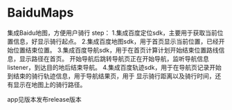 # BaiduMaps
集成Baidu地图，方便用户骑行
step：
1.集成百度定位sdk，主要用于获取当前位置信息，好显示骑行起点。
2.集成百度地图sdk，用于首页显示当前位置，已经开始位置结束位置。
3.集成百度导航sdk，用于在首页计算计划开始结束位置路线信息，显示路径在首页。
开始导航后跳转导航页正在开始导航，监听导航信息listener，到达目的地后结束导航。
4.集成百度轨迹sdk，用于在导航页记录开始到结束的骑行轨迹信息，用于导航结果页，用于
显示骑行距离以及骑行时间，还有显示在地图上的骑行路径。

app见版本发布release版本

